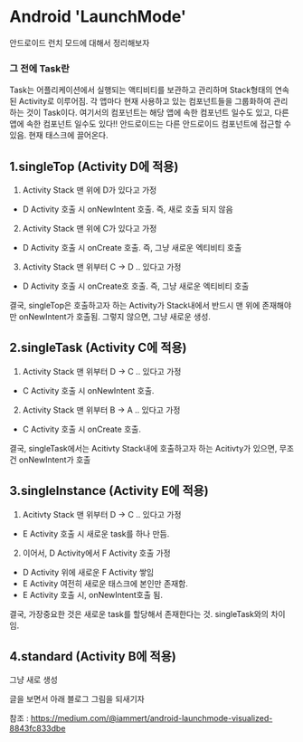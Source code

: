 # Android 'LaunchMode'

안드로이드 런치 모드에 대해서 정리해보자

### 그 전에 Task란
Task는 어플리케이션에서 실행되는 액티비티를 보관하고 관리하며 Stack형태의 연속된 Activity로 이루어짐.
각 앱마다 현재 사용하고 있는 컴포넌트들을 그룹화하여 관리하는 것이 Task이다.
여기서의 컴포넌트는 해당 앱에 속한 컴포넌트 일수도 있고, 다른 앱에 속한 컴포넌트 일수도 있다!!
안드로이드는 다른 안드로이드 컴포넌트에 접근할 수 있음. 현재 태스크에 끌어온다.


## 1.singleTop (Activity D에 적용)
1) Activity Stack 맨 위에 D가 있다고 가정
- D Activity 호출 시 onNewIntent 호출. 즉, 새로 호출 되지 않음

2) Activity Stack 맨 위에 C가 있다고 가정
 - D Activity 호출 시 onCreate 호출. 즉, 그냥 새로운 엑티비티 호출

3) Activity Stack 맨 위부터 C -> D .. 있다고 가정
 - D Activity 호출 시 onCreate호 호출. 즉, 그냥 새로운 엑티비티 호출
 
결국, singleTop은 호출하고자 하는 Activity가 Stack내에서 반드시 맨 위에 존재해야만 onNewIntent가 호출됨.
그렇지 않으면, 그냥 새로운 생성.


## 2.singleTask (Activity C에 적용)
1) Activity Stack 맨 위부터 D -> C .. 있다고 가정
 - C Activity 호출 시 onNewIntent 호출. 
 
2) Activity Stack 맨 위부터 B -> A .. 있다고 가정
 - C Activity 호출 시 onCreate 호출.
 
결국, singleTask에서는 Acitivty Stack내에 호출하고자 하는 Acitivty가 있으면, 무조건 onNewIntent가 호출


## 3.singleInstance (Activity E에 적용)
1) Acitivty Stack 맨 위부터 D -> C .. 있다고 가정
 - E Activity 호출 시 새로운 task를 하나 만듬.

2) 이어서, D Activity에서 F Activity 호출 가정
 - D Activity 위에 새로운 F Activity 쌓임
 - E Activity 여전히 새로운 태스크에 본인만 존재함.
 - E Activity 호출 시, onNewIntent호출 됨.
 
 결국, 가장중요한 것은 새로운 task를 할당해서 존재한다는 것. singleTask와의 차이임.
 
 
## 4.standard (Activity B에 적용)
그냥 새로 생성



글을 보면서 아래 블로그 그림을 되새기자
 
참조 : https://medium.com/@iammert/android-launchmode-visualized-8843fc833dbe

